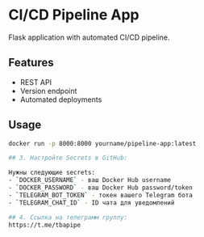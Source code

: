 # CI/CD Pipeline App

Flask application with automated CI/CD pipeline.

## Features
- REST API
- Version endpoint
- Automated deployments

## Usage
```bash
docker run -p 8000:8000 yourname/pipeline-app:latest

## 3. Настройте Secrets в GitHub:

Нужны следующие secrets:
- `DOCKER_USERNAME` - ваш Docker Hub username
- `DOCKER_PASSWORD` - ваш Docker Hub password/token
- `TELEGRAM_BOT_TOKEN` - токен вашего Telegram бота
- `TELEGRAM_CHAT_ID` - ID чата для уведомлений

## 4. Ссылка на телеграмм группу:
https://t.me/tbapipe
